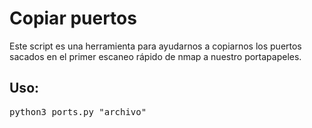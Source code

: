 <div align="left">

<h1>Copiar puertos</h1>

</div>

<p>Este script es una herramienta para ayudarnos a copiarnos los puertos sacados en el primer escaneo rápido de nmap a nuestro portapapeles.</p>

<h2>Uso:</h2>
<pre>
python3 ports.py "archivo"
</pre>
